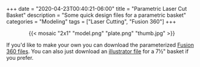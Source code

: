 +++
date = "2020-04-23T00:40:21-06:00"
title = "Parametric Laser Cut Basket"
description = "Some quick design files for a parametric basket"
categories = "Modeling"
tags = ["Laser Cutting", "Fusion 360"]
+++

<center>
  {{< mosaic "2x1" "model.png" "plate.png" "thumb.jpg" >}}
</center>

If you'd like to make your own you can download the parameterized [Fusion 360 files](ParametricBasket.7z). You can also just download an [illustrator file](basketplate.ai) for a 7½" basket if you prefer.